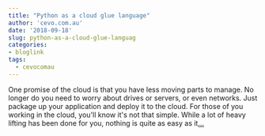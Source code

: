 ```yaml
---
title: "Python as a cloud glue language"
author: 'cevo.com.au'
date: '2018-09-18'
slug: python-as-a-cloud-glue-languag
categories:
- bloglink
tags:
  - cevocomau
---
```


One promise of the cloud is that you have less moving parts to manage. No longer do you need to worry about drives or servers, or even networks. Just package up your application and deploy it to the cloud. For those of you working in the cloud, you'll know it's not that simple. While a lot of heavy lifting has been done for you, nothing is quite as easy as it[... <i class="fas fa-external-link-alt"></i>](https://cevo.com.au/post/2018-09-18-python-as-a-cloud-glue-language/)

